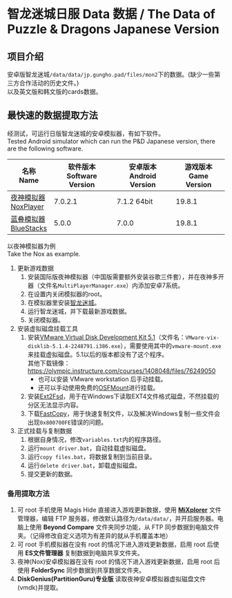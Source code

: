 # 智龙迷城日服 Data 数据 / The Data of Puzzle & Dragons Japanese Version

## 项目介绍
安卓版智龙迷城`/data/data/jp.gungho.pad/files/mon2`下的数据。(缺少一些第三方合作活动的历史文件。)  
以及英文版和韩文版的cards数据。

## 最快速的数据提取方法
经测试，可运行日版智龙迷城的安卓模拟器，有如下软件。  
Tested Android simulator which can run the P&D Japanese version, there are the following software.

| 名称<br>Name | 软件版本<br>Software Version | 安卓版本<br>Android Version | 游戏版本<br>Game Version |
| --- | --- | --- | --- |
|[夜神模拟器](https://tw.bignox.com/)<br>[NoxPlayer](https://www.bignox.com/)| 7.0.2.1 | 7.1.2 64bit | 19.8.1 |
|[蓝叠模拟器](https://www.bluestacks.com/tw/)<br>[BlueStacks](https://www.bluestacks.com/)| 5.0.0 | 7.0.0 | 19.8.1 |

以夜神模拟器为例  
Take the Nox as example.
1. 更新游戏数据
	1. 安装国际版夜神模拟器（中国版需要额外安装谷歌三件套），并在夜神多开器（文件名`MultiPlayerManager.exe`）内添加安卓7系统。
	1. 在设置内关闭模拟器的root。
	1. 在模拟器里安装[智龙迷城](https://play.google.com/store/apps/details?id=jp.gungho.pad)。
	1. 运行智龙迷城，并下载最新游戏数据。
	1. 关闭模拟器。
1. 安装虚拟磁盘挂载工具
	1. 安装[VMware Virtual Disk Development Kit 5.1](https://my.vmware.com/group/vmware/details?downloadGroup=VSP510-VDDK-514&productId=285)（文件名：`VMware-vix-disklib-5.1.4-2248791.i386.exe`），需要使用其中的`vmware-mount.exe`来挂载虚拟磁盘。5.1以后的版本都没有了这个程序。  
	其他下载镜像：https://olympic.instructure.com/courses/1408048/files/76249050
		* 也可以安装 VMware workstation 后手动挂载。
		* 还可以手动使用免费的[OSFMount](https://www.osforensics.com/tools/mount-disk-images.html)进行挂载。
	1. 安装[Ext2Fsd](http://www.ext2fsd.com/)，用于在Windows下读取EXT4文件格式磁盘，不然挂载的分区无法显示内容。
	1. 下载[FastCopy](https://github.com/Mapaler/FastCopy-M)，用于快速复制文件，以及解决Windows复制一些文件会出现`0x800700FE`错误的问题。
1. 正式挂载与复制数据
	1. 根据自身情况，修改`variables.txt`内的程序路径。
	1. 运行`mount driver.bat`，自动挂载虚拟磁盘。
	1. 运行`copy files.bat`，将数据复制到当前目录。
	1. 运行`delete driver.bat`，卸载虚拟磁盘。
	1. 提交更新的数据。
### 备用提取方法
1. 可 root 手机使用 Magis Hide 直接进入游戏更新数据，使用 [**MiXplorer**](https://mixplorer.com/) 文件管理器，编辑 FTP 服务器，修改默认路径为`/data/data/`，并开启服务器。电脑上使用 **Beyond Compare** 文件夹同步功能，从 FTP 同步数据到电脑文件夹。（记得修改自定义选项为有差异的就从手机覆盖本地）
1. 可 root 手机模拟器在没有 root 的情况下进入游戏更新数据，启用 root 后使用 **ES文件管理器** 复制数据到电脑共享文件夹。
1. 夜神(Nox)安卓模拟器在没有 root 的情况下进入游戏更新数据，启用 root 后使用 **FolderSync** 同步数据到共享数据文件夹。
1. **DiskGenius(PartitionGuru)专业版** 读取夜神安卓模拟器虚拟磁盘文件(vmdk)并提取。